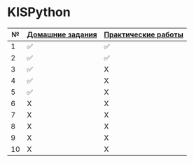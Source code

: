 # KISPython

| № |[Домашние задания](https://github.com/QuasyStellar/KISPythonPublic/tree/main/HomeWork)|[Практические работы](https://github.com/QuasyStellar/KISPythonPublic/tree/main/Practice) |
| ------------- | ------------- | ------------- |
| 1 |✅|✅ |
| 2 |✅| ✅|
| 3 |✅|X |
| 4 |✅|X |
| 5 |✅|X |
| 6 | X | X|
| 7 | X | X| 
| 8 |X|X| 
| 9 |X |X|
| 10 |X|X|

